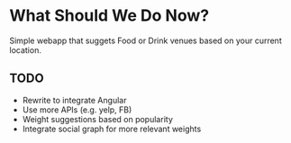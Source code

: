 What Should We Do Now?
=====================

Simple webapp that suggets Food or Drink venues based on your current location.

TODO
----

* Rewrite to integrate Angular
* Use more APIs (e.g. yelp, FB)
* Weight suggestions based on popularity
* Integrate social graph for more relevant weights

